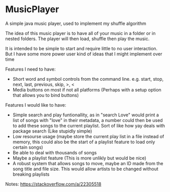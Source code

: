 # MusicPlayer

A simple java music player, used to implement my shuffle algorithm

The idea of this music player is to have all of your music in a folder or in nested folders. The player will then load, shuffle then play the music. 

It is intended to be simple to start and require little to no user interaction. But I have some more power user kind of ideas that I might implement over time

Features I need to have:
- Short word and symbol controls from the command line. e.g. start, stop, next, last, previous, skip, >, <
- Media buttons on most if not all platforms (Perhaps with a setup option that allows you to bind buttons)

Features I would like to have:
- Simple search and play funtionallity, as in "search Love" would print a list of songs with "love" in their metadata, a number could then be used to add these songs to the current playlist. Sort of like how yay deals with package search (Like stupidly simple)
- Low resourse usage (maybe store the current play list in a file instead of memory, this could also be the start of a playlist feature to load only certain songs)
- Be able to deal with thousands of songs
- Maybe a playlist feature (This is more unlikly but would be nice)
- A robust system that allows songs to move, maybe an ID made from the song title and file size. This would allow artists to be changed without breaking playlists

Notes:
https://stackoverflow.com/a/22305518
